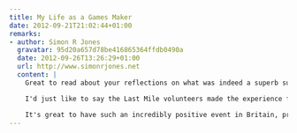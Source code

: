 ```yaml
---
title: My Life as a Games Maker
date: 2012-09-21T21:02:44+01:00
remarks:
- author: Simon R Jones
  gravatar: 95d20a657d78be416865364ffdb0490a
  date: 2012-09-26T13:26:29+01:00
  url: http://www.simonrjones.net
  content: |
    Great to read about your reflections on what was indeed a superb summer. My Dad was a Games Maker too (first aid) and I managed to get to a few events, mostly at the Paralympics.

    I'd just like to say the Last Mile volunteers made the experience fantastic. The energy and good vibe you all gave off before we entered the stadium was brilliant. And my 4 year old loved high-fiving as many games makers as he could meet.

    It's great to have such an incredibly positive event in Britain, proves we don't have to be a grumpy weather-obsessed nation all the time!
---
```

